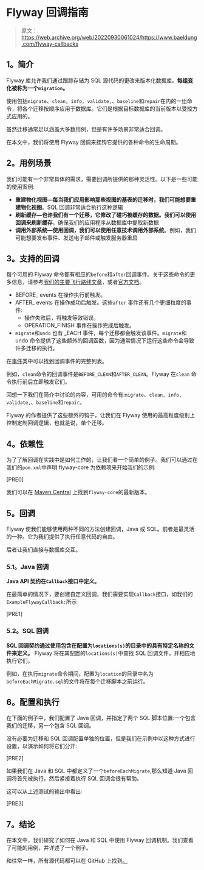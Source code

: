 # Flyway 回调指南

> 原文：<https://web.archive.org/web/20220930061024/https://www.baeldung.com/flyway-callbacks>

## **1。简介**

Flyway 库允许我们通过跟踪存储为 SQL 源代码的更改来版本化数据库。**每组变化被称为一个`migration`。**

使用包括`migrate`、`clean, info, validate,`、`baseline`和`repair`在内的一组命令，将各个迁移按顺序应用于数据库。它们是根据目标数据库的当前版本以受控方式应用的。

虽然迁移通常足以涵盖大多数用例，但是有许多场景非常适合回调。

在本文中，我们将使用 Flyway 回调来挂钩它提供的各种命令的生命周期。

## **2。用例场景**

我们可能有一个非常具体的需求，需要回调所提供的那种灵活性。以下是一些可能的使用案例:

*   **重建物化视图—**每当我们应用影响那些视图的基表的迁移时，我们可能想要**重建物化视图**。SQL 回调非常适合执行这种逻辑
*   **刷新缓存—**也许我们有一个迁移，它修改了碰巧被缓存的数据。我们可以使用回调来**刷新缓存**，确保我们的应用程序从数据库中提取新数据
*   **调用外部系统—**使用回调，我们可以**使用任意技术调用外部系统**。例如，我们可能想要发布事件、发送电子邮件或触发服务器重启

## **3。支持的回调**

每个可用的 Flyway 命令都有相应的`before`和`after`回调事件。关于这些命令的更多信息，请参考[我们的主要飞行路线文章](/web/20221128042254/https://www.baeldung.com/database-migrations-with-flyway)，或者[官方文档](https://web.archive.org/web/20221128042254/https://flywaydb.org/documentation/)。

*   BEFORE_ events 在操作执行前触发。
*   AFTER_ events 在操作成功后触发。这些`after` 事件还有几个更细粒度的事件:
    *   操作失败后，将触发等效错误。
    *   OPERATION_FINISH 事件在操作完成后触发。
*   `migrate`和`undo` 也有 _EACH 事件，每个迁移都会触发该事件。`migrate`和 undo 命令提供了这些额外的回调函数，因为通常情况下运行这些命令会导致许多迁移的执行。

在[事件](https://web.archive.org/web/20221128042254/https://flywaydb.org/documentation/usage/api/javadoc/org/flywaydb/core/api/callback/Event.html)类中可以找到回调事件的完整列表。

例如，`clean`命令的回调事件是`BEFORE_CLEAN`和`AFTER_CLEAN`。Flyway 在`clean` 命令执行前后立即触发它们。

回想一下我们在简介中讨论的内容，可用的命令有:`migrate`、`clean, info, validate,`、`baseline`和`repair`。

Flyway 的作者提供了这些额外的钩子，让我们在 Flyway 使用的最高粒度级别上控制定制回调逻辑，也就是说，单个迁移。

## **4。依赖性**

为了了解回调在实践中是如何工作的，让我们看一个简单的例子。我们可以通过在我们的`pom.xml`中声明 flyway-core 为依赖项来开始我们的示例:

[PRE0]

我们可以在 [Maven Central](https://web.archive.org/web/20221128042254/https://search.maven.org/classic/#search%7Cga%7C1%7Cg%3A%22org.flywaydb%22%20AND%20a%3A%22flyway-core%22) 上找到`flyway-core`的最新版本。

## **5。回调**

Flyway 使我们能够使用两种不同的方法创建回调，Java 或 SQL。前者是最灵活的一种。它为我们提供了执行任意代码的自由。

后者让我们直接与数据库交互。

### **5.1。Java 回调**

**Java API 契约在`Callback`接口中定义。**

在最简单的情况下，要创建自定义回调，我们需要实现`Callback`接口，如我们的`ExampleFlywayCallback:`所示

[PRE1]

### 5.2。SQL 回调

**SQL 回调契约通过使用包含在配置为`locations(s)`的目录中的具有特定名称的文件来定义。** Flyway 将在其配置的`locations(s)`中查找 SQL 回调文件，并相应地执行它们。

例如，在执行`migrate`命令期间，配置为`location`的目录中名为`beforeEachMigrate.sql`的文件将在每个迁移脚本之前运行。

## **6。配置和执行**

在下面的例子中，我们配置了 Java 回调，并指定了两个 SQL 脚本位置:一个包含我们的迁移，另一个包含 SQL 回调。

没有必要为迁移和 SQL 回调配置单独的位置，但是我们在示例中以这种方式进行设置，以演示如何将它们分开:

[PRE2]

如果我们在 Java 和 SQL 中都定义了一个`beforeEachMigrate`,那么知道 Java 回调将首先被执行，然后紧接着执行 SQL 回调会很有帮助。

这可以从上述测试的输出中看出:

[PRE3]

## **7。结论**

在本文中，我们研究了如何在 Java 和 SQL 中使用 Flyway 回调机制。我们查看了可能的用例，并详述了一个例子。

和往常一样，所有源代码都可以在 GitHub 上找到[。](https://web.archive.org/web/20221128042254/https://github.com/eugenp/tutorials/tree/master/persistence-modules/flyway)